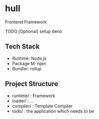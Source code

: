 # hull

Frontend Framework

TODO [Optional] setup deno


## Tech Stack

- Runtime: Node.js
- Package M: npm
- Bundler: rollup

## Project Structure

- runtime/ : Framework
- loader/ : ...
- compiler/ : Template Compiler
- todo/ : the application which needs to be
